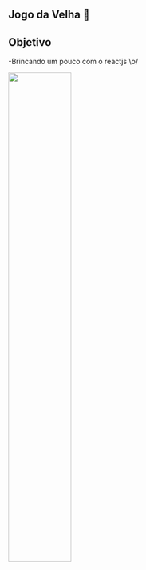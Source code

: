 ## Jogo da Velha 👋


## Objetivo

-Brincando um pouco com o reactjs \o/

<img src="https://cdn.jsdelivr.net/gh/devicons/devicon/icons/react/react-original-wordmark.svg" width="50%"/>
          